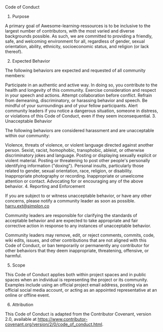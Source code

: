 Code of Conduct

1. Purpose

A primary goal of Awesome-learning-ressources is to be inclusive to the largest number of contributors, with the most varied and diverse backgrounds possible. As such, we are committed to providing a friendly, safe, and welcoming environment for all, regardless of gender, sexual orientation, ability, ethnicity, socioeconomic status, and religion (or lack thereof).

2. Expected Behavior

The following behaviors are expected and requested of all community members:

Participate in an authentic and active way. In doing so, you contribute to the health and longevity of this community.
Exercise consideration and respect in your speech and actions.
Attempt collaboration before conflict.
Refrain from demeaning, discriminatory, or harassing behavior and speech.
Be mindful of your surroundings and of your fellow participants. Alert community leaders if you notice a dangerous situation, someone in distress, or violations of this Code of Conduct, even if they seem inconsequential. 3. Unacceptable Behavior

The following behaviors are considered harassment and are unacceptable within our community:

Violence, threats of violence, or violent language directed against another person.
Sexist, racist, homophobic, transphobic, ableist, or otherwise discriminatory jokes and language.
Posting or displaying sexually explicit or violent material.
Posting or threatening to post other people's personally identifying information ("doxing").
Personal insults, particularly those related to gender, sexual orientation, race, religion, or disability.
Inappropriate photography or recording.
Inappropriate or unwelcome attention or contact.
Advocating for or encouraging any of the above behavior. 4. Reporting and Enforcement

If you are subject to or witness unacceptable behavior, or have any other concerns, please notify a community leader as soon as possible. harru.ext@simplon.co

Community leaders are responsible for clarifying the standards of acceptable behavior and are expected to take appropriate and fair corrective action in response to any instances of unacceptable behavior.

Community leaders may remove, edit, or reject comments, commits, code, wiki edits, issues, and other contributions that are not aligned with this Code of Conduct, or ban temporarily or permanently any contributor for other behaviors that they deem inappropriate, threatening, offensive, or harmful.

5. Scope

This Code of Conduct applies both within project spaces and in public spaces when an individual is representing the project or its community. Examples include using an official project email address, posting via an official social media account, or acting as an appointed representative at an online or offline event.

6. Attribution

This Code of Conduct is adapted from the Contributor Covenant, version 2.0, available at https://www.contributor-covenant.org/version/2/0/code_of_conduct.html.
